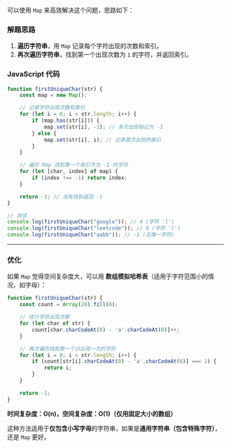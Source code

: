 可以使用 `Map` 来高效解决这个问题，思路如下：

### **解题思路**
1. **遍历字符串**，用 `Map` 记录每个字符出现的次数和索引。
2. **再次遍历字符串**，找到第一个出现次数为 `1` 的字符，并返回索引。

### **JavaScript 代码**
```js
function firstUniqueChar(str) {
    const map = new Map();

    // 记录字符出现次数和索引
    for (let i = 0; i < str.length; i++) {
        if (map.has(str[i])) {
            map.set(str[i], -1); // 多次出现标记为 -1
        } else {
            map.set(str[i], i); // 记录首次出现的索引
        }
    }

    // 遍历 Map 找到第一个索引不为 -1 的字符
    for (let [char, index] of map) {
        if (index !== -1) return index;
    }

    return -1; // 没有找到返回 -1
}

// 测试
console.log(firstUniqueChar("google")); // 4 (字符 'l')
console.log(firstUniqueChar("leetcode")); // 0 (字符 'l')
console.log(firstUniqueChar("aabb")); // -1 (无唯一字符)
```

---

### **优化**
如果 `Map` 觉得空间复杂度大，可以用 **数组模拟哈希表**（适用于字符范围小的情况，如字母）：
```js
function firstUniqueChar(str) {
    const count = Array(26).fill(0);

    // 统计字符出现次数
    for (let char of str) {
        count[char.charCodeAt(0) - 'a'.charCodeAt(0)]++;
    }

    // 再次遍历找到第一个只出现一次的字符
    for (let i = 0; i < str.length; i++) {
        if (count[str[i].charCodeAt(0) - 'a'.charCodeAt(0)] === 1) {
            return i;
        }
    }

    return -1;
}
```
**时间复杂度：O(n)，空间复杂度：O(1)（仅用固定大小的数组）**

这种方法适用于**仅包含小写字母**的字符串，如果是**通用字符串（包含特殊字符）**，还是 `Map` 更好。